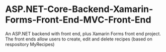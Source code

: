 # ASP.NET-Core-Backend-Xamarin-Forms-Front-End-MVC-Front-End
An ASP.NET backend with front end, plus Xamarin Forms front end project. The front ends allow users to create, edit and delete recipes 
(based on respository MyRecipes)

